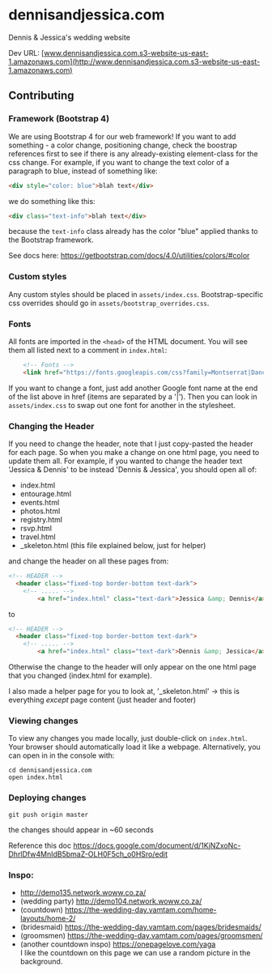 # dennisandjessica.com
Dennis &amp; Jessica's wedding website

Dev URL: [www.dennisandjessica.com.s3-website-us-east-1.amazonaws.com](http://www.dennisandjessica.com.s3-website-us-east-1.amazonaws.com)

## Contributing
### Framework (Bootstrap 4)
We are using Bootstrap 4 for our web framework! If you want to add something - a color change, positioning change, check the boostrap references first to see if there is any already-existing element-class for the css change.
For example, if you want to change the text color of a paragraph to blue, instead of something like:
```html
<div style="color: blue">blah text</div>
```
we do something like this:
```html
<div class="text-info">blah text</div>
```
because the `text-info` class already has the color "blue" applied thanks to the Bootstrap framework.

See docs here: https://getbootstrap.com/docs/4.0/utilities/colors/#color

### Custom styles
Any custom styles should be placed in `assets/index.css`. 
Bootstrap-specific css overrides should go in `assets/bootstrap_overrides.css`.


### Fonts
All fonts are imported in the `<head>` of the HTML document. You will see them all listed next to a comment in `index.html`:
```html
    <!-- Fonts -->
    <link href="https://fonts.googleapis.com/css?family=Montserrat|Dancing+Script|Lora" rel="stylesheet">
```

If you want to change a font, just add another Google font name at the end of the list above in href (items are separated by a '|').
Then you can look in `assets/index.css` to swap out one font for another in the stylesheet.

### Changing the Header
If you need to change the header, note that I just copy-pasted the header for each page. So when you make a change on one html page, you need to update them all.
For example, if you wanted to change the header text 'Jessica & Dennis' to be instead 'Dennis & Jessica', you should open all of:
- index.html
- entourage.html
- events.html
- photos.html
- registry.html
- rsvp.html
- travel.html
- _skeleton.html (this file explained below, just for helper)

and change the header on all these pages from:
```html
<!-- HEADER -->
  <header class="fixed-top border-bottom text-dark">
    <!-- ..... -->
        <a href="index.html" class="text-dark">Jessica &amp; Dennis</a>
```
to
```html
<!-- HEADER -->
  <header class="fixed-top border-bottom text-dark">
    <!-- ..... -->
        <a href="index.html" class="text-dark">Dennis &amp; Jessica</a>
```
Otherwise the change to the header will only appear on the one html page that you changed (index.html for example).

I also made a helper page for you to look at, '_skeleton.html' -> this is everything *except* page content (just header and footer)

### Viewing changes
To view any changes you made locally, just double-click on `index.html`. Your browser should automatically load it like a webpage. Alternatively, you can open in in the console with:
```
cd dennisandjessica.com
open index.html
```

### Deploying changes
```
git push origin master
```
the changes should appear in ~60 seconds





Reference this doc https://docs.google.com/document/d/1KjNZxoNc-DhrlDfw4MnIdB5bmaZ-OLH0F5ch_o0HSro/edit



### Inspo:
- http://demo135.network.woww.co.za/
- (wedding party) http://demo104.network.woww.co.za/
- (countdown) https://the-wedding-day.vamtam.com/home-layouts/home-2/
- (bridesmaid) https://the-wedding-day.vamtam.com/pages/bridesmaids/
- (groomsmen) https://the-wedding-day.vamtam.com/pages/groomsmen/
- (another countdown inspo) https://onepagelove.com/yaga   
I like the countdown on this page we can use a random picture in the background.


